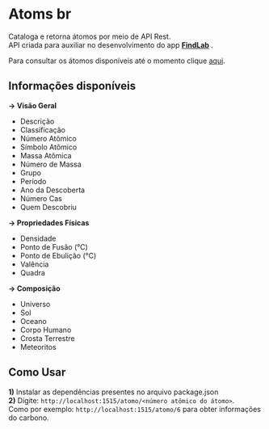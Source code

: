# Atoms br
Cataloga e retorna átomos por meio de API Rest.<br>API criada para auxiliar no desenvolvimento do app <b>[FindLab](https://play.google.com/store/apps/details?id=com.agronault.FindLabs) </b>.

Para consultar os átomos disponíveis até o momento clique [aqui](https://1drv.ms/x/s!AlGbQ-t3b4ofgbcpYMsYAKaJlQaCEw?e=f6KO8k).

## Informações disponíveis
<b>-> Visão Geral</b>

- Descrição
- Classificação
- Número Atômico
- Símbolo Atômico
- Massa Atômica
- Número de Massa
- Grupo
- Período
- Ano da Descoberta
- Número Cas
- Quem Descobriu

<b>-> Propriedades Físicas</b>

- Densidade
- Ponto de Fusão (°C)
- Ponto de Ebulição (°C)
- Valência
- Quadra

<b>-> Composição</b>
- Universo
- Sol
- Oceano
- Corpo Humano
- Crosta Terrestre
- Meteoritos

## Como Usar
<strong>1)</strong> Instalar as dependências presentes no arquivo package.json<br>
<strong>2)</strong> 
    Digite: `http://localhost:1515/atomo/<número atômico do átomo>`.<br>
    Como por exemplo: `http://localhost:1515/atomo/6` para obter informações do carbono.